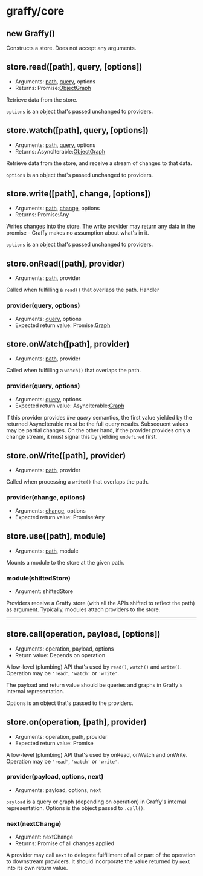 # graffy/core

## new Graffy()

Constructs a store. Does not accept any arguments.

## store.**read**([path], query, [options])

- Arguments: [path](20-Types#Paths), [query](20-Types#Queries), options
- Returns: Promise:[ObjectGraph](20-Types#ObjectGraphs)

Retrieve data from the store.

`options` is an object that's passed unchanged to providers.

## store.**watch**([path], query, [options])

- Arguments: [path](20-Types#Paths), [query](20-Types#Queries), options
- Returns: AsyncIterable:[ObjectGraph](20-Types#ObjectGraphs)

Retrieve data from the store, and receive a stream of changes to that data.

`options` is an object that's passed unchanged to providers.

## store.**write**([path], change, [options])

- Arguments: [path](20-Types#Paths), [change](20-Types#Graphs), options
- Returns: Promise:Any

Writes changes into the store. The write provider may return any data in the promise - Graffy makes no assumption about what's in it.

`options` is an object that's passed unchanged to providers.

## store.**onRead**([path], provider)

- Arguments: [path](20-Types#Paths), provider

Called when fulfilling a `read()` that overlaps the path. Handler

### provider(query, options)

- Arguments: [query](20-Types#Queries), options
- Expected return value: Promise:[Graph](20-Types#Graphs)

## store.**onWatch**([path], provider)

- Arguments: [path](20-Types#Paths), provider

Called when fulfilling a `watch()` that overlaps the path.

### provider(query, options)

- Arguments: [query](20-Types#Queries), options
- Expected return value: AsyncIterable:[Graph](20-Types#Graphs)

If this provider provides _live query_ semantics, the first value yielded by the returned AsyncIterable must be the full query results. Subsequent values may be partial changes. On the other hand, if the provider provides only a change stream, it must signal this by yielding `undefined` first.

## store.**onWrite**([path], provider)

- Arguments: [path](20-Types#Paths), provider

Called when processing a `write()` that overlaps the path.

### provider(change, options)

- Arguments: [change](20-Types#Graphs), options
- Expected return value: Promise:Any

## store.**use**([path], module)

- Arguments: [path](20-Types#Paths), module

Mounts a module to the store at the given path.

### module(shiftedStore)

- Argument: shiftedStore

Providers receive a Graffy store (with all the APIs shifted to reflect the path) as argument. Typically, modules attach providers to the store.

---

## store.**call**(operation, payload, [options])

- Arguments: operation, payload, options
- Return value: Depends on operation

A low-level (plumbing) API that's used by `read()`, `watch()` and `write()`. Operation may be `'read'`, `'watch'` or `'write'`.

The payload and return value should be queries and graphs in Graffy's internal representation.

Options is an object that's passed to the providers.

## store.**on**(operation, [path], provider)

- Arguments: operation, path, provider
- Expected return value: Promise

A low-level (plumbing) API that's used by onRead, onWatch and onWrite. Operation may be `'read'`, `'watch'` or `'write'`.

### provider(payload, options, next)

- Arguments: payload, options, next

`payload` is a query or graph (depending on operation) in Graffy's internal representation. Options is the object passed to `.call()`.

### next(nextChange)

- Argument: nextChange
- Returns: Promise of all changes applied

A provider may call `next` to delegate fulfillment of all or part of the operation to downstream providers. It should incorporate the value returned by `next` into its own return value.
